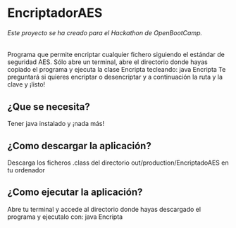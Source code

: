 # EncriptadorAES
###### Este proyecto se ha creado para el Hackathon de OpenBootCamp.

 
Programa que permite encriptar cualquier fichero siguiendo el estándar de seguridad AES. Sólo abre un terminal, abre el directorio donde hayas copiado
el programa y ejecuta la clase Encripta tecleando:
java Encripta
Te preguntará si quieres encriptar o desencriptar y a continuación la ruta y la clave y ¡listo!


## ¿Que se necesita?

Tener java instalado y ¡nada más!


## ¿Como descargar la aplicación?

Descarga los ficheros .class del directorio out/production/EncriptadoAES en tu ordenador


## ¿Como ejecutar la aplicación?

Abre tu terminal y accede al directorio donde hayas descargado el programa y ejecutalo con:
java Encripta

